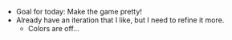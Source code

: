 - Goal for today: Make the game pretty!
- Already have an iteration that I like, but I need to refine it more.
  - Colors are off...